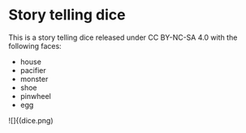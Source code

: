 # Story telling dice

This is a story telling dice released under CC BY-NC-SA 4.0 with the following
faces:

- house
- pacifier
- monster
- shoe
- pinwheel
- egg

![]{(dice.png)
